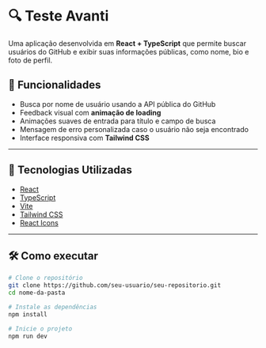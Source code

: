 # 🔍 Teste Avanti

Uma aplicação desenvolvida em **React + TypeScript** que permite buscar usuários do GitHub e exibir suas informações públicas, como nome, bio e foto de perfil.

## 🎯 Funcionalidades

- Busca por nome de usuário usando a API pública do GitHub
- Feedback visual com **animação de loading**
- Animações suaves de entrada para título e campo de busca
- Mensagem de erro personalizada caso o usuário não seja encontrado
- Interface responsiva com **Tailwind CSS**

---

## 🚀 Tecnologias Utilizadas

- [React](https://reactjs.org/)
- [TypeScript](https://www.typescriptlang.org/)
- [Vite](https://vitejs.dev/)
- [Tailwind CSS](https://tailwindcss.com/)
- [React Icons](https://react-icons.github.io/react-icons)

---

## 🛠️ Como executar

```bash
# Clone o repositório
git clone https://github.com/seu-usuario/seu-repositorio.git
cd nome-da-pasta

# Instale as dependências
npm install

# Inicie o projeto
npm run dev
